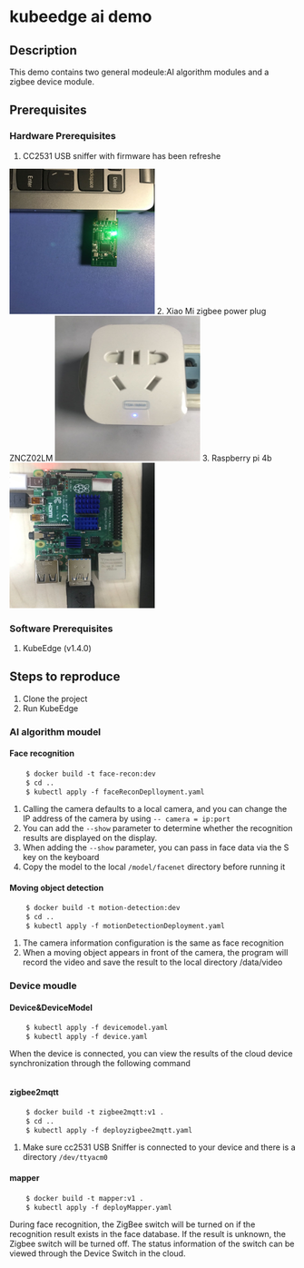 # kubeedge ai demo
## Description
This demo contains two general modeule:AI algorithm modules and a zigbee device module.
## Prerequisites  
### Hardware Prerequisites  
1. CC2531 USB sniffer with firmware has been refreshe
<img src="./image/cc2531.jpg" width=256 height=256 />
2. Xiao Mi zigbee power plug ZNCZ02LM
<img src="./image/switch.jpg" width=256 height=256 />  
3. Raspberry pi 4b 
<img src="./image/raspberrypi.jpg" width=256 height=256 /> 

### Software Prerequisites  
1. KubeEdge (v1.4.0)  
## Steps to reproduce
1. Clone the project 
2. Run KubeEdge
### AI algorithm moudel
#### Face recognition    
``` $ cd face-recong  
    $ docker build -t face-recon:dev  
    $ cd ..
    $ kubectl apply -f faceReconDeplloyment.yaml
 ```  
1. Calling the camera defaults to a local camera, and you can change the IP address of the camera by using `-- camera = ip:port`  
2. You can add the `--show` parameter to determine whether the recognition results are displayed on the display.  
3. When adding the `--show` parameter, you can pass in face data via the S key on the keyboard  
4. Copy the model to the local `/model/facenet` directory before running it
#### Moving object detection  
``` $ cd motion detection  
    $ docker build -t motion-detection:dev 
    $ cd ..
    $ kubectl apply -f motionDetectionDeployment.yaml
 ```    
1. The camera information configuration is the same as face recognition
2. When a moving object appears in front of the camera, the program will record the video and save the result to the local directory /data/video
### Device moudle
#### Device&DeviceModel
``` $ cd crds
    $ kubectl apply -f devicemodel.yaml
    $ kubectl apply -f device.yaml
 ```    
When the device is connected, you can view the results of the cloud device synchronization through the following command
``` $ kubectl get device switch -oyaml -w
```   
#### zigbee2mqtt  
``` $ cd zigbee2mqtt
    $ docker build -t zigbee2mqtt:v1 .
    $ cd ..
    $ kubectl apply -f deployzigbee2mqtt.yaml
```
1. Make sure cc2531 USB Sniffer is connected to your device and there is a directory `/dev/ttyacm0`
#### mapper
``` $ cd mapper
    $ docker build -t mapper:v1 .
    $ kubectl apply -f deployMapper.yaml  
```  
During face recognition, the ZigBee switch will be turned on if the recognition result exists in the face database. If the result is unknown, the Zigbee switch will be turned off. The status information of the switch can be viewed through the Device Switch in the cloud.

